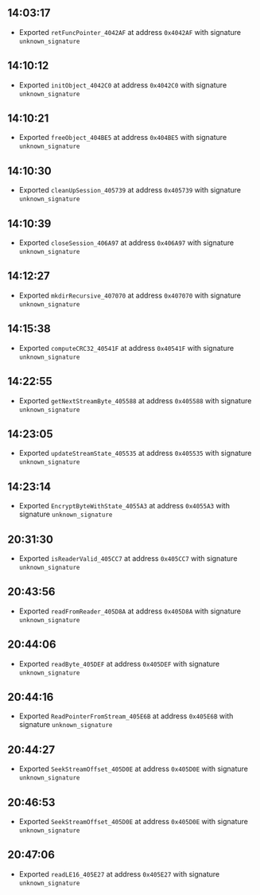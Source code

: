 
## 14:03:17
- Exported `retFuncPointer_4042AF` at address `0x4042AF` with signature `unknown_signature`

## 14:10:12
- Exported `initObject_4042C0` at address `0x4042C0` with signature `unknown_signature`

## 14:10:21
- Exported `freeObject_404BE5` at address `0x404BE5` with signature `unknown_signature`

## 14:10:30
- Exported `cleanUpSession_405739` at address `0x405739` with signature `unknown_signature`

## 14:10:39
- Exported `closeSession_406A97` at address `0x406A97` with signature `unknown_signature`

## 14:12:27
- Exported `mkdirRecursive_407070` at address `0x407070` with signature `unknown_signature`

## 14:15:38
- Exported `computeCRC32_40541F` at address `0x40541F` with signature `unknown_signature`

## 14:22:55
- Exported `getNextStreamByte_405588` at address `0x405588` with signature `unknown_signature`

## 14:23:05
- Exported `updateStreamState_405535` at address `0x405535` with signature `unknown_signature`

## 14:23:14
- Exported `EncryptByteWithState_4055A3` at address `0x4055A3` with signature `unknown_signature`

## 20:31:30
- Exported `isReaderValid_405CC7` at address `0x405CC7` with signature `unknown_signature`

## 20:43:56
- Exported `readFromReader_405D8A` at address `0x405D8A` with signature `unknown_signature`

## 20:44:06
- Exported `readByte_405DEF` at address `0x405DEF` with signature `unknown_signature`

## 20:44:16
- Exported `ReadPointerFromStream_405E6B` at address `0x405E6B` with signature `unknown_signature`

## 20:44:27
- Exported `SeekStreamOffset_405D0E` at address `0x405D0E` with signature `unknown_signature`

## 20:46:53
- Exported `SeekStreamOffset_405D0E` at address `0x405D0E` with signature `unknown_signature`

## 20:47:06
- Exported `readLE16_405E27` at address `0x405E27` with signature `unknown_signature`
